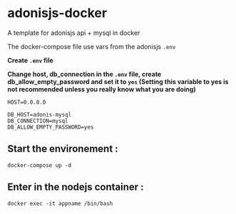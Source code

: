 # adonisjs-docker
A template for adonisjs api + mysql in docker

The docker-compose file use vars from the adonisjs `.env`

__Create `.env` file__

__Change host, db_connection in the `.env` file, create db_allow_empty_password and set it to `yes` (Setting this variable to yes is not recommended unless you really know what you are doing)__
```
HOST=0.0.0.0

DB_HOST=adonis-mysql
DB_CONNECTION=mysql
DB_ALLOW_EMPTY_PASSWORD=yes
```

## Start the environement :
```
docker-compose up -d
```

## Enter in the nodejs container :
```
docker exec -it appname /bin/bash
```
